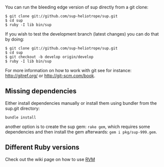 You can run the bleeding edge version of sup directly from a git clone:
```shell
$ git clone git://github.com/sup-heliotrope/sup.git
$ cd sup
$ ruby -I lib bin/sup
```

If you wish to test the development branch (latest changes) you can do that by doing:
```shell
$ git clone git://github.com/sup-heliotrope/sup.git
$ cd sup
$ git checkout -b develop origin/develop
$ ruby -I lib bin/sup
```

For more information on how to work with git see for instance: http://gitref.org/ or http://git-scm.com/book.

## Missing dependencies
Either install dependencies manually or install them using bundler from the sup.git directory:
```
bundle install
```

another option is to create the sup gem: ```rake gem```, which requires some dependencies and then install the gem afterwards: ```gem i pkg/sup-999.gem```.

## Different Ruby versions
Check out the wiki page on how to use [RVM](Using-rvm-for-different-ruby-environments)